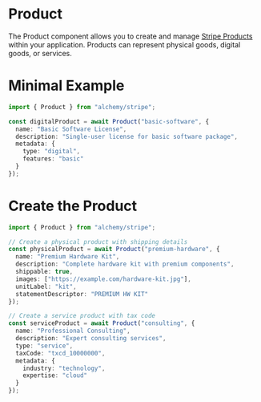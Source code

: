 # Product

The Product component allows you to create and manage [Stripe Products](https://stripe.com/docs/api/products) within your application. Products can represent physical goods, digital goods, or services.

# Minimal Example

```ts
import { Product } from "alchemy/stripe";

const digitalProduct = await Product("basic-software", {
  name: "Basic Software License",
  description: "Single-user license for basic software package",
  metadata: {
    type: "digital",
    features: "basic"
  }
});
```

# Create the Product

```ts
import { Product } from "alchemy/stripe";

// Create a physical product with shipping details
const physicalProduct = await Product("premium-hardware", {
  name: "Premium Hardware Kit",
  description: "Complete hardware kit with premium components",
  shippable: true,
  images: ["https://example.com/hardware-kit.jpg"],
  unitLabel: "kit",
  statementDescriptor: "PREMIUM HW KIT"
});

// Create a service product with tax code
const serviceProduct = await Product("consulting", {
  name: "Professional Consulting",
  description: "Expert consulting services",
  type: "service",
  taxCode: "txcd_10000000",
  metadata: {
    industry: "technology",
    expertise: "cloud"
  }
});
```